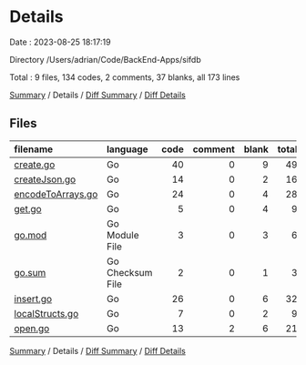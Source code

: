 # Details

Date : 2023-08-25 18:17:19

Directory /Users/adrian/Code/BackEnd-Apps/sifdb

Total : 9 files,  134 codes, 2 comments, 37 blanks, all 173 lines

[Summary](results.md) / Details / [Diff Summary](diff.md) / [Diff Details](diff-details.md)

## Files
| filename | language | code | comment | blank | total |
| :--- | :--- | ---: | ---: | ---: | ---: |
| [create.go](/create.go) | Go | 40 | 0 | 9 | 49 |
| [createJson.go](/createJson.go) | Go | 14 | 0 | 2 | 16 |
| [encodeToArrays.go](/encodeToArrays.go) | Go | 24 | 0 | 4 | 28 |
| [get.go](/get.go) | Go | 5 | 0 | 4 | 9 |
| [go.mod](/go.mod) | Go Module File | 3 | 0 | 3 | 6 |
| [go.sum](/go.sum) | Go Checksum File | 2 | 0 | 1 | 3 |
| [insert.go](/insert.go) | Go | 26 | 0 | 6 | 32 |
| [localStructs.go](/localStructs.go) | Go | 7 | 0 | 2 | 9 |
| [open.go](/open.go) | Go | 13 | 2 | 6 | 21 |

[Summary](results.md) / Details / [Diff Summary](diff.md) / [Diff Details](diff-details.md)